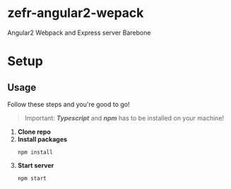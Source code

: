 # zefr-angular2-wepack
Angular2 Webpack and Express server Barebone

# Setup 

## Usage

Follow these steps and you're good to go!
>Important: ***Typescript*** and ***npm*** has to be installed on your machine!

1. **Clone repo**
2. **Install packages**
    ```
    npm install
    ```    
3. **Start server**
    ```
    npm start
    ```
